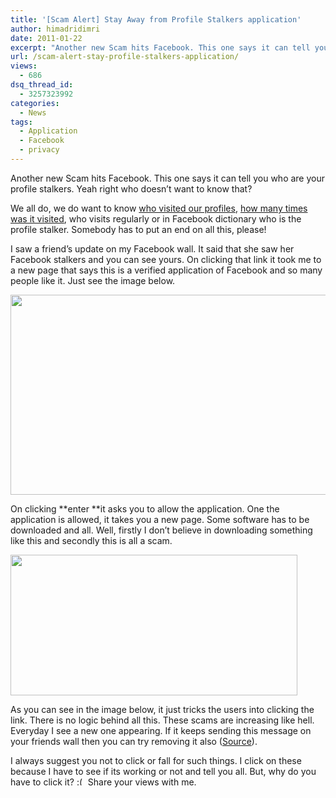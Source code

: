```yaml
---
title: '[Scam Alert] Stay Away from Profile Stalkers application'
author: himadridimri
date: 2011-01-22
excerpt: "Another new Scam hits Facebook. This one says it can tell you who are your profile stalkers. Yeah right who doesn't want to know that?"
url: /scam-alert-stay-profile-stalkers-application/
views:
  - 686
dsq_thread_id:
  - 3257323992
categories:
  - News
tags:
  - Application
  - Facebook
  - privacy
---
```

Another new Scam hits Facebook. This one says it can tell you who are your profile stalkers. Yeah right who doesn&#8217;t want to know that?

We all do, we do want to know <a href="http://fbknol.com/how-to-identify-a-spam-on-facebook/" onclick="_gaq.push(['_trackEvent', 'outbound-article', 'http://fbknol.com/how-to-identify-a-spam-on-facebook/', 'who visited our profiles']);" >who visited our profiles</a>, <a href="http://fbknol.com/new-scam-how-many-times-your-profile-was-viewed/" onclick="_gaq.push(['_trackEvent', 'outbound-article', 'http://fbknol.com/new-scam-how-many-times-your-profile-was-viewed/', 'how many times was it visited']);" >how many times was it visited</a>, who visits regularly or in Facebook dictionary who is the profile stalker. Somebody has to put an end on all this, please!

I saw a friend&#8217;s update on my Facebook wall. It said that she saw her Facebook stalkers and you can see yours. On clicking that link it took me to a new page that says this is a verified application of Facebook and so many people like it. Just see the image below.

<a href="http://fbknol.com/scam-alert-stay-profile-stalkers-application/facebook-stalker/" onclick="_gaq.push(['_trackEvent', 'outbound-article', 'http://fbknol.com/scam-alert-stay-profile-stalkers-application/facebook-stalker/', '']);" rel="attachment wp-att-5285"><img class="alignnone size-full wp-image-5285" src="http://cdn.devilsworkshop.org/files/2011/01/Facebook-stalker.png" alt="" width="600" height="320" /></a>

On clicking **enter **it asks you to allow the application. One the application is allowed, it takes you a new page. Some software has to be downloaded and all. Well, firstly I don&#8217;t believe in downloading something like this and secondly this is all a scam.

<a href="http://fbknol.com/scam-alert-stay-profile-stalkers-application/facebook-scam-stalker/" onclick="_gaq.push(['_trackEvent', 'outbound-article', 'http://fbknol.com/scam-alert-stay-profile-stalkers-application/facebook-scam-stalker/', '']);" rel="attachment wp-att-5286"><img class="alignnone size-full wp-image-5286" src="http://cdn.devilsworkshop.org/files/2011/01/Facebook-Scam-Stalker.png" alt="" width="459" height="225" /></a>

As you can see in the image below, it just tricks the users into clicking the link. There is no logic behind all this. These scams are increasing like hell. Everyday I see a new one appearing. If it keeps sending this message on your friends wall then you can try removing it also (<a href="http://fbknol.com/solved-how-to-remove-annoying-spam-messages-from-your-facebook-profile/" onclick="_gaq.push(['_trackEvent', 'outbound-article', 'http://fbknol.com/solved-how-to-remove-annoying-spam-messages-from-your-facebook-profile/', 'Source']);" >Source</a>).

I always suggest you not to click or fall for such things. I click on these because I have to see if its working or not and tell you all. But, why do you have to click it? <img src="http://devilsworkshop.org/wp-includes/images/smilies/frownie.png" alt=":(" class="wp-smiley" style="height: 1em; max-height: 1em;" /> Share your views with me.
